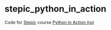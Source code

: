 # stepic_python_in_action

Code for [Stepic][1] course [Python in Action (ru)][2]

 [1]: https://stepic.org/
 [2]: https://stepic.org/course/Python-in-Action-%CE%B2-431
